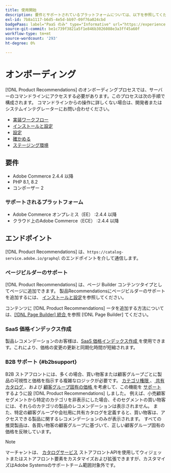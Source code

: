 ```yaml
---
title: 使用開始
description: 要件とサポートされているプラットフォームについては、以下を参照してください [!DNL Product Recommendations]。
exl-id: 7b8a1117-b6d5-4e5d-bb97-09f76a024cbd
badgePaas: label="PaaS のみ" type="Informative" url="https://experienceleague.adobe.com/en/docs/commerce/user-guides/product-solutions" tooltip="Adobe Commerce on Cloud プロジェクト（Adobeが管理する PaaS インフラストラクチャ）およびオンプレミスプロジェクトにのみ適用されます。"
source-git-commit: be1c739f3821a5f1e846b3026088e3a3ff45a60f
workflow-type: tm+mt
source-wordcount: '293'
ht-degree: 0%

---
```


# オンボーディング

[!DNL Product Recommendations] のオンボーディングプロセスでは、サーバーのコマンドラインにアクセスする必要があります。このプロセスは次の手順で構成されます。 コマンドラインからの操作に詳しくない場合は、開発者またはシステムインテグレーターにお問い合わせください。

- [実装ワークフロー](implementation-workflow.md)
- [インストールと設定](install-configure.md)
- [設定](settings.md)
- [確かめる](verify.md)
- [ステージング環境](staging-environment.md)

## 要件

- Adobe Commerce 2.4.4 以降
- PHP 8.1, 8.2
- コンポーザー 2

### サポートされるプラットフォーム

- Adobe Commerce オンプレミス（EE） :2.4.4 以降
- クラウド上のAdobe Commerce（ECE） :2.4.4 以降

## エンドポイント

[!DNL Product Recommendations] は、`https://catalog-service.adobe.io/graphql` のエンドポイントを介して通信します。

### ページビルダーのサポート

[!DNL Product Recommendations] は、ページ Builder コンテンツタイプとしてページに追加できます。 製品Recommendationsにページビルダーのサポートを追加するには、 [インストールと設定](install-configure.md)を参照してください。

コンテンツに [!DNL Product Recommendations] ータを追加する方法については、[[!DNL Page Builder]  統合 ](page-builder.md) を参照 [!DNL Page Builder] てください。

### SaaS 価格インデックス作成

製品レコメンデーションのお客様は、[SaaS 価格インデックス作成 ](../price-index/price-indexing.md) を使用できます。これにより、価格の変更の更新と同期化時間が短縮されます。

### B2B サポート {#b2bsupport}

B2B ストアフロントには、多くの場合、買い物客または顧客グループごとに製品の可視性と価格を指示する複雑なロジックが必要です。 [ カテゴリ権限 ](release-notes.md)、[ 共有カタログ ](https://experienceleague.adobe.com/docs/commerce-admin/catalog/categories/category-permissions.html)、および [ 顧客グループ固有の価格 ](https://experienceleague.adobe.com/docs/commerce-admin/catalog/products/pricing/pricing-advanced.html) を考慮して、この機能を [ サポート ](https://experienceleague.adobe.com/docs/commerce-admin/b2b/shared-catalogs/catalog-shared.html) するように設 [!DNL Product Recommendations] しました。 例えば、小売顧客セグメントから特定のカテゴリを非表示にした場合、そのセグメントの買い物客には、それらのカテゴリの製品のレコメンデーションは表示されません。 また、特定の顧客グループや会社用に共有カタログを定義すると、買い物客は、アクセスできる製品に関するレコメンデーションのみが表示されます。 すべての推奨製品は、各買い物客の顧客グループに基づいて、正しい顧客グループ固有の価格を反映しています。

>[!NOTE]
>
>マーチャントは、 [カタログサービス](../catalog-service/overview.md) ストアフロントAPIを使用してウィジェットまたはストアフロント要素をカスタマイズおよび拡張できますが、カスタマイズはAdobe Systemsのサポートチーム範囲対象外です。
